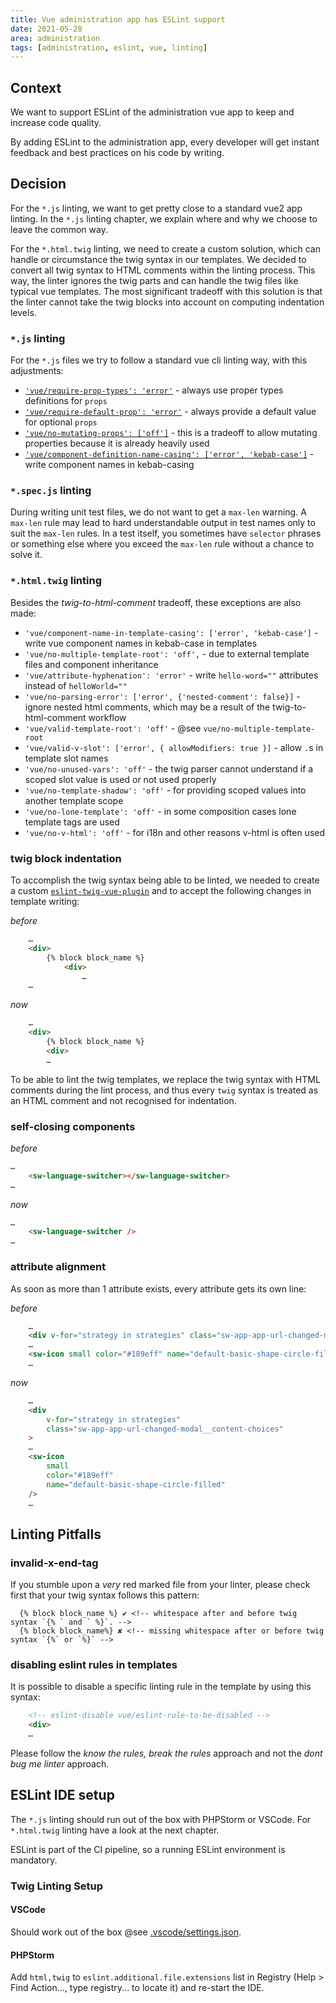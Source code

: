 ```yaml
---
title: Vue administration app has ESLint support
date: 2021-05-28
area: administration
tags: [administration, eslint, vue, linting]
---
```


## Context

We want to support ESLint of the administration vue app to keep and increase code quality.

By adding ESLint to the administration app, every developer will get instant feedback and best practices on his code by writing.

## Decision

For the `*.js` linting, we want to get pretty close to a standard vue2 app linting. In the `*.js` linting chapter, we explain where and why we choose to leave the common way.

For the `*.html.twig` linting, we need to create a custom solution, which can handle or circumstance the twig syntax in our templates. We decided to convert all twig syntax to HTML comments within the linting process. This way, the linter ignores the twig parts and can handle the twig files like typical vue templates. The most significant tradeoff with this solution is that the linter cannot take the twig blocks into account on computing indentation levels.

### `*.js` linting

For the `*.js` files we try to follow a standard vue cli linting way, with this adjustments:

* [`'vue/require-prop-types': 'error'`](https://eslint.vuejs.org/rules/require-prop-types.html) - always use proper types definitions for `props`
* [`'vue/require-default-prop': 'error'`](https://eslint.vuejs.org/rules/require-default-prop.html) - always provide a default value for optional `props`
* [`'vue/no-mutating-props': ['off']`](https://eslint.vuejs.org/rules/no-mutating-props.html) - this is a tradeoff to allow mutating properties because it is already heavily used
* [`'vue/component-definition-name-casing': ['error', 'kebab-case']`](https://eslint.vuejs.org/rules/component-definition-name-casing.html) - write component names in kebab-casing

### `*.spec.js` linting

During writing unit test files, we do not want to get a `max-len` warning.
A `max-len` rule may lead to hard understandable output in test names only to suit the `max-len` rules.
In a test itself, you sometimes have `selector` phrases or something else where you exceed the `max-len` rule without a chance to solve it.

### `*.html.twig` linting

Besides the _twig-to-html-comment_ tradeoff, these exceptions are also made:

* `'vue/component-name-in-template-casing': ['error', 'kebab-case']` - write vue component names in kebab-case in templates
* `'vue/no-multiple-template-root': 'off',` - due to external template files and component inheritance
* `'vue/attribute-hyphenation': 'error'` - write `hello-word=""` attributes instead of `helloWorld=""`
* `'vue/no-parsing-error': ['error', {'nested-comment': false}]` - ignore nested html comments, which may be a result of the twig-to-html-comment workflow
* `'vue/valid-template-root': 'off'` - @see `vue/no-multiple-template-root`
* `'vue/valid-v-slot': ['error', { allowModifiers: true }]` - allow `.`s in template slot names 
* `'vue/no-unused-vars': 'off'` - the twig parser cannot understand if a scoped slot value is used or not used properly
* `'vue/no-template-shadow': 'off'` - for providing scoped values into another template scope
* `'vue/no-lone-template': 'off'` - in some composition cases lone template tags are used
* `'vue/no-v-html': 'off'` - for i18n and other reasons v-html is often used

### twig block indentation

To accomplish the twig syntax being able to be linted, we needed to create a custom [`eslint-twig-vue-plugin`](../src/Administration/Resources/app/administration/twigVuePlugin/lib/processors/twig-vue-processor.js) and to accept the following changes in template writing:

_before_
``` html
    …
    <div>
        {% block block_name %}
            <div>
                …
    …
```

_now_
``` html
    …
    <div>
        {% block block_name %}
        <div>
        …
```

To be able to lint the twig templates, we replace the twig syntax with HTML comments during the lint process, and thus every `twig` syntax is treated as an HTML comment and not recognised for indentation.

### self-closing components

_before_
``` html
…
    <sw-language-switcher></sw-language-switcher>
…
```

_now_
``` html
…
    <sw-language-switcher />
…
```

### attribute alignment

As soon as more than 1 attribute exists, every attribute gets its own line:

_before_
``` html
    …
    <div v-for="strategy in strategies" class="sw-app-app-url-changed-modal__content-choices">
    …
    <sw-icon small color="#189eff" name="default-basic-shape-circle-filled"></sw-icon>
    …
```

_now_
``` html
    …
    <div
        v-for="strategy in strategies"
        class="sw-app-app-url-changed-modal__content-choices"
    >
    …
    <sw-icon
        small
        color="#189eff"
        name="default-basic-shape-circle-filled"
    />
    …
```

## Linting Pitfalls

### invalid-x-end-tag

If you stumble upon a _very_ red marked file from your linter, please check first that your twig syntax follows this pattern:
``` twig
  {% block block_name %} ✔ <!-- whitespace after and before twig syntax `{% ` and ` %}`. -->
  {% block block_name%} ✘ <!-- missing whitespace after or before twig syntax `{%` or `%}` -->
```

### disabling eslint rules in templates

It is possible to disable a specific linting rule in the template by using this syntax:
``` html
    <!-- eslint-disable vue/eslint-rule-to-be-disabled -->
    <div>
    …
```
Please follow the _know the rules, break the rules_ approach and not the _dont bug me linter_ approach.

## ESLint IDE setup

The `*.js` linting should run out of the box with PHPStorm or VSCode. For `*.html.twig` linting have a look at the next chapter.

ESLint is part of the CI pipeline, so a running ESLint environment is mandatory.

### Twig Linting Setup

#### VSCode

Should work out of the box @see [.vscode/settings.json](../.vscode/settings.json).

#### PHPStorm

Add `html,twig` to `eslint.additional.file.extensions` list in Registry (Help > Find Action..., type registry... to locate it) and re-start the IDE.
